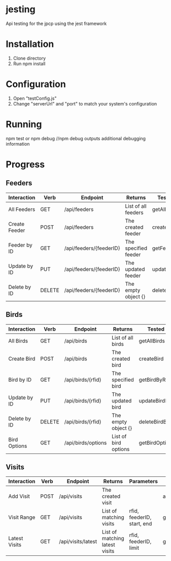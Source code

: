 # jesting

Api testing for the jpcp using the jest framework

# Installation

1) Clone directory
2) Run npm install

# Configuration

1) Open "testConfig.js"
2) Change "serverUrl" and "port" to match your system's configuration

# Running

npm test or npm debug
//npm debug outputs additional debugging information

# Progress

## Feeders


| Interaction   | Verb   | Endpoint                                                | Returns                                  | Tested By
|---------------|--------|---------------------------------------------------------|------------------------------------------|------------------------------------ 
| All Feeders   | GET    | /api/feeders                                            | List of all feeders                      | getAllFeeders
| Create Feeder | POST   | /api/feeders                                            | The created feeder                       | createFeeder
| Feeder by ID  | GET    | /api/feeders/{feederID}                                 | The specified feeder                     | getFeederById
| Update by ID  | PUT    | /api/feeders/{feederID}                                 | The updated feeder                       | updateFeeder
| Delete by ID  | DELETE | /api/feeders/{feederID}                                 | The empty object {}                      | deleteFeeder

## Birds

| Interaction   | Verb   | Endpoint                                                | Returns                                  | Tested By
|---------------|--------|---------------------------------------------------------|------------------------------------------|------------------------------------ 
| All Birds     | GET    | /api/birds                                              | List of all birds                        | getAllBirds
| Create Bird   | POST   | /api/birds                                              | The created bird                         | createBird
| Bird by ID    | GET    | /api/birds/{rfid}                                       | The specified bird                       | getBirdByRfid
| Update by ID  | PUT    | /api/birds/{rfid}                                       | The updated bird                         | updateBirdByRfid
| Delete by ID  | DELETE | /api/birds/{rfid}                                       | The empty object {}                      | deleteBirdByRfid
| Bird Options  | GET    | /api/birds/options                                      | List of bird options                     | getBirdOptions

## Visits

| Interaction   | Verb   | Endpoint           | Returns                        | Parameters                   | Tested By
|---------------|--------|--------------------|--------------------------------|------------------------------|------------------------------------ 
| Add Visit     | POST   | /api/visits        | The created visit              |                              | addVisit
| Visit Range   | GET    | /api/visits        | List of matching visits        | rfid, feederID, start, end   | getVisitInRange
| Latest Visits | GET    | /api/visits/latest | List of matching latest visits | rfid, feederID, limit        | getLatestVisits
